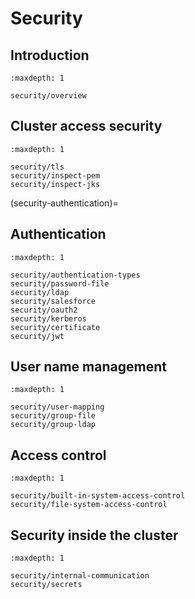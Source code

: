 # Security

## Introduction

```{toctree}
:maxdepth: 1

security/overview
```

## Cluster access security

```{toctree}
:maxdepth: 1

security/tls
security/inspect-pem
security/inspect-jks
```

(security-authentication)=

## Authentication

```{toctree}
:maxdepth: 1

security/authentication-types
security/password-file
security/ldap
security/salesforce
security/oauth2
security/kerberos
security/certificate
security/jwt
```

## User name management

```{toctree}
:maxdepth: 1

security/user-mapping
security/group-file
security/group-ldap
```

## Access control

```{toctree}
:maxdepth: 1

security/built-in-system-access-control
security/file-system-access-control
```

## Security inside the cluster

```{toctree}
:maxdepth: 1

security/internal-communication
security/secrets
```
